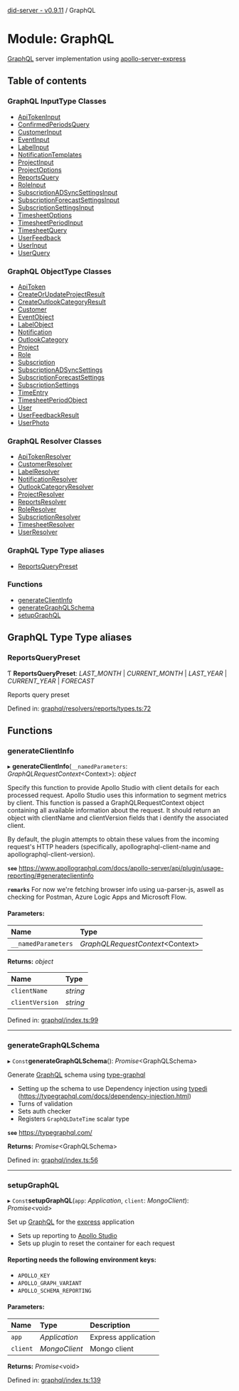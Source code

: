 [did-server - v0.9.11](../README.md) / GraphQL

# Module: GraphQL

[GraphQL](https://graphql.org/) server implementation using
[apollo-server-express](https://www.npmjs.com/package/apollo-server-express)

## Table of contents

### GraphQL InputType Classes

- [ApiTokenInput](../classes/graphql.apitokeninput.md)
- [ConfirmedPeriodsQuery](../classes/graphql.confirmedperiodsquery.md)
- [CustomerInput](../classes/graphql.customerinput.md)
- [EventInput](../classes/graphql.eventinput.md)
- [LabelInput](../classes/graphql.labelinput.md)
- [NotificationTemplates](../classes/graphql.notificationtemplates.md)
- [ProjectInput](../classes/graphql.projectinput.md)
- [ProjectOptions](../classes/graphql.projectoptions.md)
- [ReportsQuery](../classes/graphql.reportsquery.md)
- [RoleInput](../classes/graphql.roleinput.md)
- [SubscriptionADSyncSettingsInput](../classes/graphql.subscriptionadsyncsettingsinput.md)
- [SubscriptionForecastSettingsInput](../classes/graphql.subscriptionforecastsettingsinput.md)
- [SubscriptionSettingsInput](../classes/graphql.subscriptionsettingsinput.md)
- [TimesheetOptions](../classes/graphql.timesheetoptions.md)
- [TimesheetPeriodInput](../classes/graphql.timesheetperiodinput.md)
- [TimesheetQuery](../classes/graphql.timesheetquery.md)
- [UserFeedback](../classes/graphql.userfeedback.md)
- [UserInput](../classes/graphql.userinput.md)
- [UserQuery](../classes/graphql.userquery.md)

### GraphQL ObjectType Classes

- [ApiToken](../classes/graphql.apitoken.md)
- [CreateOrUpdateProjectResult](../classes/graphql.createorupdateprojectresult.md)
- [CreateOutlookCategoryResult](../classes/graphql.createoutlookcategoryresult.md)
- [Customer](../classes/graphql.customer.md)
- [EventObject](../classes/graphql.eventobject.md)
- [LabelObject](../classes/graphql.labelobject.md)
- [Notification](../classes/graphql.notification.md)
- [OutlookCategory](../classes/graphql.outlookcategory.md)
- [Project](../classes/graphql.project.md)
- [Role](../classes/graphql.role.md)
- [Subscription](../classes/graphql.subscription.md)
- [SubscriptionADSyncSettings](../classes/graphql.subscriptionadsyncsettings.md)
- [SubscriptionForecastSettings](../classes/graphql.subscriptionforecastsettings.md)
- [SubscriptionSettings](../classes/graphql.subscriptionsettings.md)
- [TimeEntry](../classes/graphql.timeentry.md)
- [TimesheetPeriodObject](../classes/graphql.timesheetperiodobject.md)
- [User](../classes/graphql.user.md)
- [UserFeedbackResult](../classes/graphql.userfeedbackresult.md)
- [UserPhoto](../classes/graphql.userphoto.md)

### GraphQL Resolver Classes

- [ApiTokenResolver](../classes/graphql.apitokenresolver.md)
- [CustomerResolver](../classes/graphql.customerresolver.md)
- [LabelResolver](../classes/graphql.labelresolver.md)
- [NotificationResolver](../classes/graphql.notificationresolver.md)
- [OutlookCategoryResolver](../classes/graphql.outlookcategoryresolver.md)
- [ProjectResolver](../classes/graphql.projectresolver.md)
- [ReportsResolver](../classes/graphql.reportsresolver.md)
- [RoleResolver](../classes/graphql.roleresolver.md)
- [SubscriptionResolver](../classes/graphql.subscriptionresolver.md)
- [TimesheetResolver](../classes/graphql.timesheetresolver.md)
- [UserResolver](../classes/graphql.userresolver.md)

### GraphQL Type Type aliases

- [ReportsQueryPreset](graphql.md#reportsquerypreset)

### Functions

- [generateClientInfo](graphql.md#generateclientinfo)
- [generateGraphQLSchema](graphql.md#generategraphqlschema)
- [setupGraphQL](graphql.md#setupgraphql)

## GraphQL Type Type aliases

### ReportsQueryPreset

Ƭ **ReportsQueryPreset**: *LAST_MONTH* \| *CURRENT_MONTH* \| *LAST_YEAR* \| *CURRENT_YEAR* \| *FORECAST*

Reports query preset

Defined in: [graphql/resolvers/reports/types.ts:72](https://github.com/Puzzlepart/did/blob/dev/server/graphql/resolvers/reports/types.ts#L72)

## Functions

### generateClientInfo

▸ **generateClientInfo**(`__namedParameters`: *GraphQLRequestContext*<Context\>): *object*

Specify this function to provide Apollo Studio with client details
for each processed request. Apollo Studio uses this information to
segment metrics by client. This function is passed a GraphQLRequestContext
object containing all available information about the request. It should
return an object with clientName and clientVersion fields that i
dentify the associated client.

By default, the plugin attempts to obtain these values from the incoming
request's HTTP headers (specifically, apollographql-client-name and apollographql-client-version).

**`see`** https://www.apollographql.com/docs/apollo-server/api/plugin/usage-reporting/#generateclientinfo

**`remarks`** For now we're fetching browser info using ua-parser-js, aswell as checking
for Postman, Azure Logic Apps and Microsoft Flow.

#### Parameters:

Name | Type |
:------ | :------ |
`__namedParameters` | *GraphQLRequestContext*<Context\> |

**Returns:** *object*

Name | Type |
:------ | :------ |
`clientName` | *string* |
`clientVersion` | *string* |

Defined in: [graphql/index.ts:99](https://github.com/Puzzlepart/did/blob/dev/server/graphql/index.ts#L99)

___

### generateGraphQLSchema

▸ `Const`**generateGraphQLSchema**(): *Promise*<GraphQLSchema\>

Generate [GraphQL](https://graphql.org/) schema using
[type-graphql](https://www.npmjs.com/package/type-graphql)

* Setting up the schema to use Dependency injection using
 [typedi](https://www.npmjs.com/package/typedi) (https://typegraphql.com/docs/dependency-injection.html)
* Turns of validation
* Sets auth checker
* Registers `GraphQLDateTime` scalar type

**`see`** https://typegraphql.com/

**Returns:** *Promise*<GraphQLSchema\>

Defined in: [graphql/index.ts:56](https://github.com/Puzzlepart/did/blob/dev/server/graphql/index.ts#L56)

___

### setupGraphQL

▸ `Const`**setupGraphQL**(`app`: *Application*, `client`: *MongoClient*): *Promise*<void\>

Set up [GraphQL](https://graphql.org/) for the [express](https://www.npmjs.com/package/express)
application

* Sets up reporting to [Apollo Studio](https://studio.apollographql.com/org/puzzlepart/graphs)
* Sets up plugin to reset the container for each request

#### Reporting needs the following environment keys: ####

* `APOLLO_KEY`
* `APOLLO_GRAPH_VARIANT`
* `APOLLO_SCHEMA_REPORTING`

#### Parameters:

Name | Type | Description |
:------ | :------ | :------ |
`app` | *Application* | Express application   |
`client` | *MongoClient* | Mongo client    |

**Returns:** *Promise*<void\>

Defined in: [graphql/index.ts:139](https://github.com/Puzzlepart/did/blob/dev/server/graphql/index.ts#L139)
